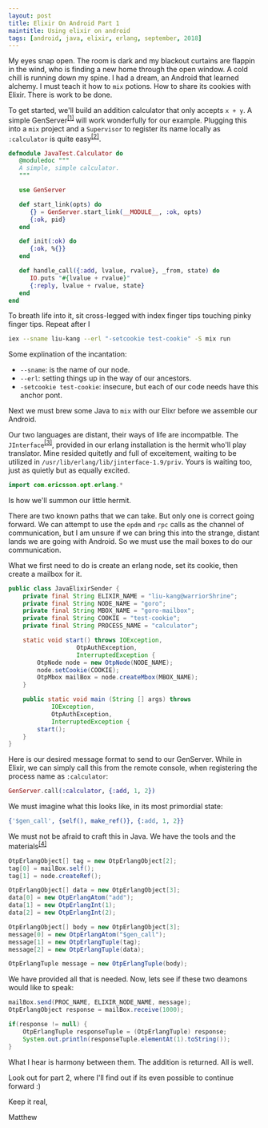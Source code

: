 ```yaml
---
layout: post
title: Elixir On Android Part 1
maintitle: Using elixir on android
tags: [android, java, elixir, erlang, september, 2018]
---
```


My eyes snap open.  The room is dark and my blackout curtains are flappin in the wind, who is finding a new home through the open window.  A cold chill is running down my spine.  I had a dream, an Android that learned alchemy.  I must teach it how to `mix` potions.  How to share its cookies with Elixir.  There is work to be done.

To get started, we'll build an addition calculator that only accepts `x + y`.  A simple GenServer<sup>[[1]](https://hexdocs.pm/elixir/GenServer.html)</sup> will work wonderfully for our example.  Plugging this into a `mix` project and a `Supervisor` to register its name locally as `:calculator` is quite easy<sup>[[2]](https://hexdocs.pm/elixir/Supervisor.html#content)</sup>.

```elixir
defmodule JavaTest.Calculator do
   @moduledoc """
   A simple, simple calculator.
   """

   use GenServer

   def start_link(opts) do
      {} = GenServer.start_link(__MODULE__, :ok, opts)
      {:ok, pid}
   end

   def init(:ok) do
      {:ok, %{}}
   end

   def handle_call({:add, lvalue, rvalue}, _from, state) do
      IO.puts "#{lvalue + rvalue}"
      {:reply, lvalue + rvalue, state}
   end
end
```

To breath life into it, sit cross-legged with index finger tips touching pinky finger tips.  Repeat after I
```bash
iex --sname liu-kang --erl "-setcookie test-cookie" -S mix run
```
Some explination of the incantation:
*  `--sname`: is the name of our node.
*  `--erl`: setting things up in the way of our ancestors.
*  `-setcookie test-cookie`: insecure, but each of our code needs have this anchor pont.

Next we must brew some Java to `mix` with our Elixr before we assemble our Android.

Our two languages are distant, their ways of life are incompatble.  The `JInterface`<sup>[[3]](http://erlang.org/doc/apps/jinterface/jinterface_users_guide.html)</sup>, provided in our erlang installation is the hermit who'll play translator.  Mine resided quitetly and full of exceitement, waiting to be utilized in `/usr/lib/erlang/lib/jinterface-1.9/priv`.  Yours is waiting too, just as quietly but as equally excited.

```java
import com.ericsson.opt.erlang.*
```
Is how we'll summon our little hermit.


There are two known paths that we can take.  But only one is correct going forward.
We can attempt to use the `epdm` and `rpc` calls as the channel of communication, but I am unsure if we can bring this into the strange, distant lands we are going with Android.
So we must use the mail boxes to do our communication.

What we first need to do is create an erlang node, set its cookie, then create a mailbox for it.

```java
public class JavaElixirSender {
    private final String ELIXIR_NAME = "liu-kang@warriorShrine";
	private final String NODE_NAME = "goro";
	private final String MBOX_NAME = "goro-mailbox";
	private final String COOKIE = "test-cookie";
	private final String PROCESS_NAME = "calculator";

	static void start() throws IOException, 
				   OtpAuthException, 
				   InterruptedException {
		OtpNode node = new OtpNode(NODE_NAME);
		node.setCookie(COOKIE);
		OtpMbox mailBox = node.createMbox(MBOX_NAME);
	}

	public static void main (String [] args) throws 
			IOException, 
			OtpAuthException, 
			InterruptedException {
		start();
	}
}
```

Here is our desired message format to send to our GenServer.  While in Elixir, we can simply call this from the remote console, when registering the process name as `:calculator`:
```elixir
GenServer.call(:calculator, {:add, 1, 2})
```

We must imagine what this looks like, in its most primordial state:

```erlang
{'$gen_call', {self(), make_ref()}, {:add, 1, 2}}
```

We must not be afraid to craft this in Java.  We have the tools and the materials<sup>[[4]](http://erlang.org/pipermail/erlang-questions/2010-March/050245.html)</sup>
```java
OtpErlangObject[] tag = new OtpErlangObject[2];
tag[0] = mailBox.self();
tag[1] = node.createRef();

OtpErlangObject[] data = new OtpErlangObject[3];
data[0] = new OtpErlangAtom("add");
data[1] = new OtpErlangInt(1);
data[2] = new OtpErlangInt(2);

OtpErlangObject[] body = new OtpErlangObject[3];
message[0] = new OtpErlangAtom("$gen_call");
message[1] = new OtpErlangTuple(tag);
message[2] = new OtpErlangTuple(data);

OtpErlangTuple message = new OtpErlangTuple(body);
```

We have provided all that is needed.  Now, lets see if these two deamons would like to speak:
```java
mailBox.send(PROC_NAME, ELIXIR_NODE_NAME, message);
OtpErlangObject response = mailBox.receive(1000);

if(response != null) {
	OtpErlangTuple responseTuple = (OtpErlangTuple) response;
	System.out.println(responseTuple.elementAt(1).toString());
}
```

What I hear is harmony between them.  The addition is returned.  All is well.

Look out for part 2, where I'll find out if its even possible to continue forward :)


Keep it real,

Matthew
